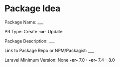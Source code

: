 # Package Idea

Package Name: ___

PR Type: Create **-or-** Update

Package Description: ___

Link to Package Repo or NPM/Packagist: ___

Laravel Minimum Version: None **-or-** 7.0+ **-or-** 7.4 - 8.0